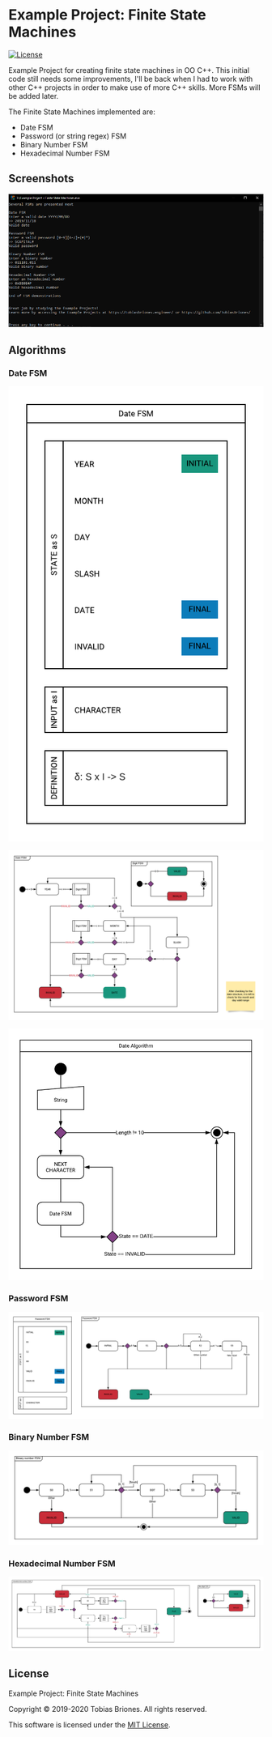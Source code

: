 # Example Project: Finite State Machines

[![License](https://img.shields.io/github/license/TobiasBriones/example.math.computation.model.cpp.fsm)](https://github.com/TobiasBriones/example.math.computation.model.cpp.fsm/blob/master/LICENSE)

Example Project for creating finite state machines in OO C++. This initial code still needs some
improvements, I'll be back when I had to work with other C++ projects in order to make use of more
C++ skills. More FSMs will be added later.

The Finite State Machines implemented are:

* Date FSM
* Password (or string regex) FSM
* Binary Number FSM
* Hexadecimal Number FSM

## Screenshots

[![Screenshot 1](https://raw.githubusercontent.com/TobiasBriones/images/master/example-projects/example.math.computation.model.cpp.fsm/screenshot-1.png)](https://github.com/TobiasBriones/images/tree/master/example-projects)

## Algorithms

### Date FSM

[![Date FSM part 1](https://raw.githubusercontent.com/TobiasBriones/images/master/example-projects/example.math.computation.model.cpp.fsm/algorithms/date-fsm-part-1.png)](https://github.com/TobiasBriones/images/tree/master/example-projects)

[![Date FSM part 2](https://raw.githubusercontent.com/TobiasBriones/images/master/example-projects/example.math.computation.model.cpp.fsm/algorithms/date-fsm-part-2.png)](https://github.com/TobiasBriones/images/tree/master/example-projects)

[![Date algorithm](https://raw.githubusercontent.com/TobiasBriones/images/master/example-projects/example.math.computation.model.cpp.fsm/algorithms/date-algorithm.png)](https://github.com/TobiasBriones/images/tree/master/example-projects)

### Password FSM

[![Password FSM algorithm](https://raw.githubusercontent.com/TobiasBriones/images/master/example-projects/example.math.computation.model.cpp.fsm/algorithms/password-fsm.png)](https://github.com/TobiasBriones/images/tree/master/example-projects)

### Binary Number FSM

[![Binay Number FSM algorithm](https://raw.githubusercontent.com/TobiasBriones/images/master/example-projects/example.math.computation.model.cpp.fsm/algorithms/binary-number-fsm.png)](https://github.com/TobiasBriones/images/tree/master/example-projects)

### Hexadecimal Number FSM

[![Hexadecimal Number FSM algorithm](https://raw.githubusercontent.com/TobiasBriones/images/master/example-projects/example.math.computation.model.cpp.fsm/algorithms/hexadecimal-fsm.png)](https://github.com/TobiasBriones/images/tree/master/example-projects)

## License

Example Project: Finite State Machines

Copyright © 2019-2020 Tobias Briones. All rights reserved.

This software is licensed under
the [MIT License](https://github.com/TobiasBriones/example.math.computation.model.cpp.fsm/blob/master/LICENSE).

